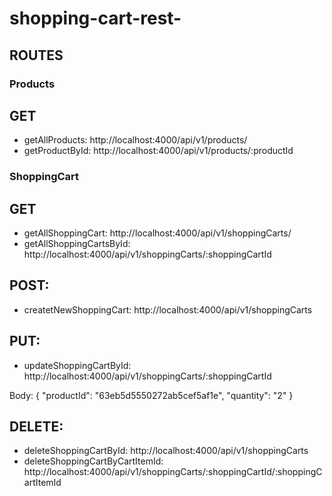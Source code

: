 # shopping-cart-rest-

## ROUTES

### Products

## GET
- getAllProducts: http://localhost:4000/api/v1/products/
- getProductById: http://localhost:4000/api/v1/products/:productId

### ShoppingCart

## GET
- getAllShoppingCart: http://localhost:4000/api/v1/shoppingCarts/
- getAllShoppingCartsById: http://localhost:4000/api/v1/shoppingCarts/:shoppingCartId

## POST:
- createtNewShoppingCart: http://localhost:4000/api/v1/shoppingCarts

## PUT: 
- updateShoppingCartById: http://localhost:4000/api/v1/shoppingCarts/:shoppingCartId

Body: {
	"productId": "63eb5d5550272ab5cef5af1e",
	"quantity": "2"
}

## DELETE:
- deleteShoppingCartById: http://localhost:4000/api/v1/shoppingCarts
- deleteShoppingCartByCartItemId: http://localhost:4000/api/v1/shoppingCarts/:shoppingCartId/:shoppingCartItemId


